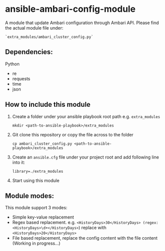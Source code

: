 # ansible-ambari-config-module
A module that update Ambari configuration through Ambari API. Please find the actual module file under:

    `extra_modules/ambari_cluster_config.py`

## Dependencies:

Python
- re
- requests
- time
- json


## How to include this module
1. Create a folder under your ansible playbook root path e.g. `extra_modules`
    
    `mkdir <path-to-ansible-playbook>/extra_modules`

2. Git clone this repository or copy the file across to the folder
   
    `cp ambari_cluster_config.py <path-to-ansible-playbook>/extra_modules`

3. Create an `ansible.cfg` file under your project root and add following line into it:

    `library=./extra_modules`

4. Start using this module

## Module modes:
This module support 3 modes:
- Simple key-value replacement
- Regex based replacement. e.g. `<HistoryDays>30</HistoryDays> (regex: <HistoryDays>\d+</HistoryDays>`) replace with `<HistoryDays>20</HistoryDays>` 
- File based replacement, replace the config content with the file content (Working in progress...)




